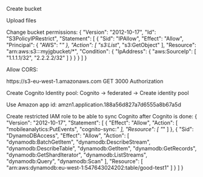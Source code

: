 Create bucket

Upload files

Change bucket permissions:
{
    "Version": "2012-10-17",
    "Id": "S3PolicyIPRestrict",
    "Statement": [
        {
            "Sid": "IPAllow",
            "Effect": "Allow",
            "Principal": {
                "AWS": "*"
            },
            "Action": [
                "s3:List*",
                "s3:GetObject"
            ],
            "Resource": "arn:aws:s3:::myjgbucket/*",
            "Condition": {
                "IpAddress": {
                    "aws:SourceIp": [
                        "1.1.1.1/32",
                        "2.2.2.2/32"
                    ]
                }
            }
        }
    ]
}

Allow CORS:
<?xml version="1.0" encoding="UTF-8"?>
<CORSConfiguration xmlns="http://s3.amazonaws.com/doc/2006-03-01/">
    <CORSRule>
        <AllowedOrigin>https://s3-eu-west-1.amazonaws.com</AllowedOrigin>
        <AllowedMethod>GET</AllowedMethod>
        <MaxAgeSeconds>3000</MaxAgeSeconds>
        <AllowedHeader>Authorization</AllowedHeader>
    </CORSRule>
</CORSConfiguration>

Create Cognito Identity pool:
 Cognito -> federated -> Create identity pool

Use Amazon app id:
amzn1.application.188a56d827a7d6555a8b67a5d

Create restricted IAM role to be able to sync Cognito after Cognito is done:
{
    "Version": "2012-10-17",
    "Statement": [
        {
            "Effect": "Allow",
            "Action": [
                "mobileanalytics:PutEvents",
                "cognito-sync:*"
            ],
            "Resource": [
                "*"
            ]
        },
        {
            "Sid": "DynamoDBAccess",
            "Effect": "Allow",
            "Action": [
                "dynamodb:BatchGetItem",
                "dynamodb:DescribeStream",
                "dynamodb:DescribeTable",
                "dynamodb:GetItem",
                "dynamodb:GetRecords",
                "dynamodb:GetShardIterator",
                "dynamodb:ListStreams",
                "dynamodb:Query",
                "dynamodb:Scan"
            ],
            "Resource": [
                "arn:aws:dynamodb:eu-west-1:547643024202:table/good-test1"
            ]
        }
    ]
}

